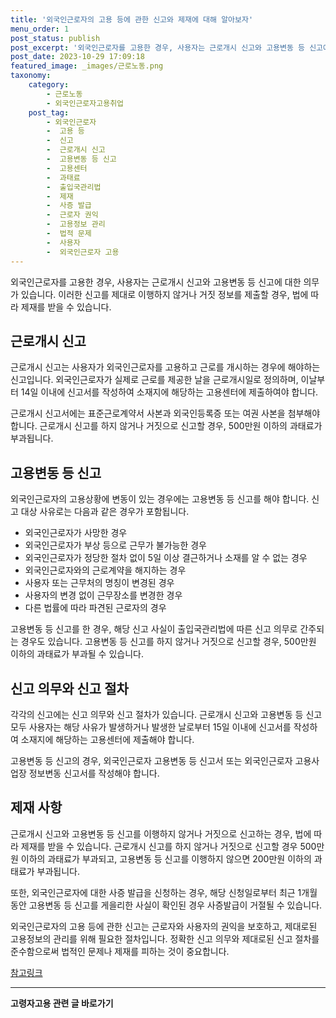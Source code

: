 ```yaml
---
title: '외국인근로자의 고용 등에 관한 신고와 제재에 대해 알아보자'
menu_order: 1
post_status: publish
post_excerpt: '외국인근로자를 고용한 경우, 사용자는 근로개시 신고와 고용변동 등 신고에 대한 의무가 있습니다. 이러한 신고를 제대로 이행하지 않거나 거짓 정보를 제출할 경우, 법에 따라 제재를 받을 수 있습니다.'
post_date: 2023-10-29 17:09:18
featured_image: _images/근로노동.png
taxonomy:
    category:
        - 근로노동
        - 외국인근로자고용취업
    post_tag:
        - 외국인근로자
        -  고용 등
        -  신고
        -  근로개시 신고
        -  고용변동 등 신고
        -  고용센터
        -  과태료
        -  출입국관리법
        -  제재
        -  사증 발급
        -  근로자 권익
        -  고용정보 관리
        -  법적 문제
        -  사용자
        -  외국인근로자 고용
---
```



외국인근로자를 고용한 경우, 사용자는 근로개시 신고와 고용변동 등 신고에 대한 의무가 있습니다. 이러한 신고를 제대로 이행하지 않거나 거짓 정보를 제출할 경우, 법에 따라 제재를 받을 수 있습니다.

## 근로개시 신고

근로개시 신고는 사용자가 외국인근로자를 고용하고 근로를 개시하는 경우에 해야하는 신고입니다. 외국인근로자가 실제로 근로를 제공한 날을 근로개시일로 정의하며, 이날부터 14일 이내에 신고서를 작성하여 소재지에 해당하는 고용센터에 제출하여야 합니다.

근로개시 신고서에는 표준근로계약서 사본과 외국인등록증 또는 여권 사본을 첨부해야 합니다. 근로개시 신고를 하지 않거나 거짓으로 신고할 경우, 500만원 이하의 과태료가 부과됩니다.

## 고용변동 등 신고

외국인근로자의 고용상황에 변동이 있는 경우에는 고용변동 등 신고를 해야 합니다. 신고 대상 사유로는 다음과 같은 경우가 포함됩니다.

- 외국인근로자가 사망한 경우
- 외국인근로자가 부상 등으로 근무가 불가능한 경우
- 외국인근로자가 정당한 절차 없이 5일 이상 결근하거나 소재를 알 수 없는 경우
- 외국인근로자와의 근로계약을 해지하는 경우
- 사용자 또는 근무처의 명칭이 변경된 경우
- 사용자의 변경 없이 근무장소를 변경한 경우
- 다른 법률에 따라 파견된 근로자의 경우

고용변동 등 신고를 한 경우, 해당 신고 사실이 출입국관리법에 따른 신고 의무로 간주되는 경우도 있습니다. 고용변동 등 신고를 하지 않거나 거짓으로 신고할 경우, 500만원 이하의 과태료가 부과될 수 있습니다.

## 신고 의무와 신고 절차

각각의 신고에는 신고 의무와 신고 절차가 있습니다. 근로개시 신고와 고용변동 등 신고 모두 사용자는 해당 사유가 발생하거나 발생한 날로부터 15일 이내에 신고서를 작성하여 소재지에 해당하는 고용센터에 제출해야 합니다.

고용변동 등 신고의 경우, 외국인근로자 고용변동 등 신고서 또는 외국인근로자 고용사업장 정보변동 신고서를 작성해야 합니다.

## 제재 사항

근로개시 신고와 고용변동 등 신고를 이행하지 않거나 거짓으로 신고하는 경우, 법에 따라 제재를 받을 수 있습니다. 근로개시 신고를 하지 않거나 거짓으로 신고할 경우 500만원 이하의 과태료가 부과되고, 고용변동 등 신고를 이행하지 않으면 200만원 이하의 과태료가 부과됩니다.

또한, 외국인근로자에 대한 사증 발급을 신청하는 경우, 해당 신청일로부터 최근 1개월 동안 고용변동 등 신고를 게을리한 사실이 확인된 경우 사증발급이 거절될 수 있습니다.

외국인근로자의 고용 등에 관한 신고는 근로자와 사용자의 권익을 보호하고, 제대로된 고용정보의 관리를 위해 필요한 절차입니다. 정확한 신고 의무와 제대로된 신고 절차를 준수함으로써 법적인 문제나 제재를 피하는 것이 중요합니다.

[참고링크](http://www.moel.go.kr/faq/user/faq/list.do?bbsClsCd=001)
                               
<!-- wp:separator -->
<hr class="wp-block-separator has-alpha-channel-opacity"/>
<!-- /wp:separator -->

<!-- wp:group {"backgroundColor":"base","layout":{"type":"constrained"}} -->
<div class="wp-block-group has-base-background-color has-background"><!-- wp:paragraph {"align":"center","fontSize":"medium"} -->
<p class="has-text-align-center has-large-font-size"><strong>고령자고용 관련 글 바로가기</strong></p>
<!-- /wp:paragraph -->


<!-- wp:latest-posts
{"categories":[{"id":10544,"count":19,"description":"","link":"https://uknowlaw.com/category/%ea%b3%a0%eb%a0%b9%ec%9e%90%ea%b3%a0%ec%9a%a9/","name":"고령자고용","slug":"고령자고용","taxonomy":"category","parent":0,"meta":[],"_links":{"self":[{"href":"https://uknowlaw.com/wp-json/wp/v2/categories/10544"}],"collection":[{"href":"https://uknowlaw.com/wp-json/wp/v2/categories"}],"about":[{"href":"https://uknowlaw.com/wp-json/wp/v2/taxonomies/category"}],"wp:post_type":[{"href":"https://uknowlaw.com/wp-json/wp/v2/posts?categories=10544"}],"curies":[{"name":"wp","href":"https://api.w.org/{rel}","templated":true}]}}],"postsToShow":100,"excerptLength":28,"postLayout":"grid","columns":2,"featuredImageAlign":"left","featuredImageSizeSlug":"large","fontSize":18px} /--></div>
<!-- /wp:group -->